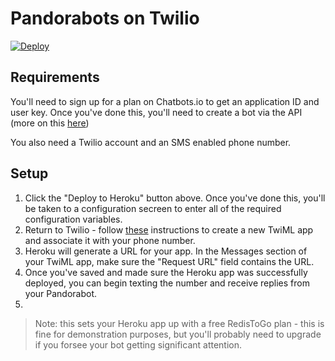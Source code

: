# Pandorabots on Twilio

[![Deploy](https://www.herokucdn.com/deploy/button.svg)](https://heroku.com/deploy)

## Requirements

You'll need to sign up for a plan on Chatbots.io to get an application ID and
user key. Once you've done this, you'll need to create a bot via the API (more
on this [here]())

You also need a Twilio account and an SMS enabled phone number.

## Setup

1. Click the "Deploy to Heroku" button above. Once you've done this, you'll be taken to a configuration secreen to enter all of the required configuration variables.
2. Return to Twilio - follow [these](https://www.twilio.com/help/faq/twilio-client/how-do-i-create-a-twiml-app) instructions to create a new TwiML app and associate it with your phone number.
3. Heroku will generate a URL for your app. In the Messages section of your TwiML app, make sure the "Request URL" field contains the URL.
4. Once you've saved and made sure the Heroku app was successfully deployed, you can begin texting the number and receive replies from your Pandorabot.
5. 

> Note: this sets your Heroku app up with a free RedisToGo plan - this is fine for demonstration purposes, but you'll probably need to upgrade if you forsee your bot getting significant attention.
